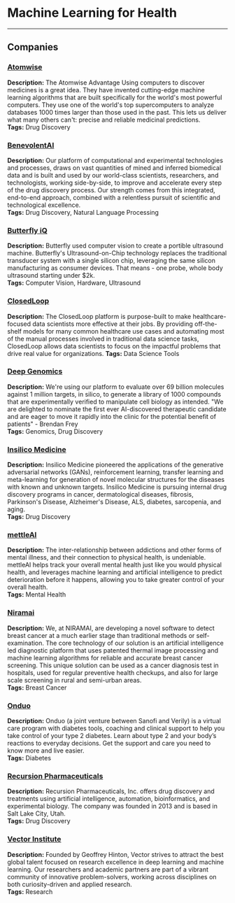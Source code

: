 # Machine Learning for Health

---

## Companies 

### [Atomwise](https://www.atomwise.com/)
**Description:** The Atomwise Advantage Using computers to discover medicines is a great idea. They have invented cutting-edge machine learning algorithms that are built specifically for the world's most powerful computers. They use one of the world's top supercomputers to analyze databases 1000 times larger than those used in the past. This lets us deliver what many others can't: precise and reliable medicinal predictions.  
**Tags:** Drug Discovery

### [BenevolentAI](https://benevolent.ai/) ###
**Description:** Our platform of computational and experimental technologies and processes, draws on vast quantities of mined and inferred biomedical data and is built and used by our world-class scientists, researchers, and technologists, working side-by-side, to improve and accelerate every step of the drug discovery process. Our strength comes from this integrated, end-to-end approach, combined with a relentless pursuit of scientific and technological excellence.  
**Tags:** Drug Discovery, Natural Language Processing 

### [Butterfly iQ](https://www.butterflynetwork.com/) ###
**Description:** Butterfly used computer vision to create a portible ultrasound machine. Butterfly's Ultrasound-on-Chip technology replaces the traditional transducer system with a single silicon chip, leveraging the same silicon manufacturing as consumer devices. That means - one probe, whole body ultrasound starting under $2k.  
**Tags:** Computer Vision, Hardware, Ultrasound

### [ClosedLoop](https://closedloop.ai/) 
**Description:** The ClosedLoop platform is purpose-built to make healthcare-focused data scientists more effective at their jobs. By providing off-the-shelf models for many common healthcare use cases and automating most of the manual processes involved in traditional data science tasks, ClosedLoop allows data scientists to focus on the impactful problems that drive real value for organizations.
**Tags:** Data Science Tools

### [Deep Genomics](https://www.deepgenomics.com/) ###
**Description:** We're using our platform to evaluate over 69 billion molecules against 1 million targets, in silico, to generate a library of 1000 compounds that are experimentally verified to manipulate cell biology as intended. "We are delighted to nominate the first ever AI-discovered therapeutic candidate and are eager to move it rapidly into the clinic for the potential benefit of patients" - Brendan Frey   
**Tags:** Genomics, Drug Discovery

### [Insilico Medicine](https://insilico.com/) ###
**Description:** Insilico Medicine pioneered the applications of the generative adversarial networks (GANs), reinforcement learning, transfer learning and meta-learning for generation of novel molecular structures for the diseases with known and unknown targets. Insilico Medicine is pursuing internal drug discovery programs in cancer, dermatological diseases, fibrosis, Parkinson's Disease, Alzheimer's Disease, ALS, diabetes, sarcopenia, and aging.      
**Tags:** Drug Discovery

### [mettleAI](https://mettleai.com/)
**Description:** The inter-relationship between addictions and other forms of mental illness, and their connection to physical health, is undeniable. mettleAI helps track your overall mental health just like you would physical health, and leverages machine learning and artificial intelligence to predict deterioration before it happens, allowing you to take greater control of your overall health.          
**Tags:** Mental Health


### [Niramai](https://www.niramai.com/)
**Description:** We, at NIRAMAI, are developing a novel software to detect breast cancer at a much earlier stage than traditional methods or self-examination. The core technology of our solution is an artificial intelligence led diagnostic platform that uses patented thermal image processing and machine learning algorithms for reliable and accurate breast cancer screening.  This unique solution can be used as a cancer diagnosis test in hospitals, used for regular preventive health checkups, and also for large scale screening in rural and semi-urban areas.        
**Tags:** Breast Cancer

### [Onduo](https://onduo.com/)
**Description:** Onduo (a joint venture between Sanofi and Verily) is a virtual care program with diabetes tools, coaching and clinical support to help you take control of your type 2 diabetes. Learn about type 2 and your body’s reactions to everyday decisions. Get the support and care you need to know more and live easier.        
**Tags:** Diabetes

### [Recursion Pharmaceuticals](https://www.recursionpharma.com/) ###
**Description:** Recursion Pharmaceuticals, Inc. offers drug discovery and treatments using artificial intelligence, automation, bioinformatics, and experimental biology. The company was founded in 2013 and is based in Salt Lake City, Utah.   
**Tags:** Drug Discovery

### [Vector Institute](https://vectorinstitute.ai/) ###
**Description:** Founded by Geoffrey Hinton, Vector strives to attract the best global talent focused on research excellence in deep learning and machine learning. Our researchers and academic partners are part of a vibrant community of innovative problem-solvers, working across disciplines on both curiosity-driven and applied research.   
**Tags:** Research

